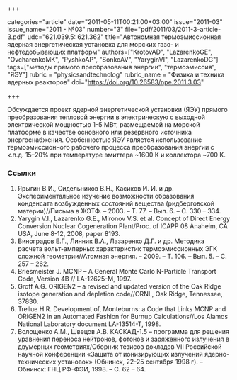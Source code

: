 +++

categories="article"
date="2011-05-11T00:21:00+03:00"
issue="2011-03"
issue_name="2011 - №03"
number="3"
file="pdf/2011/03/2011-3-article-3.pdf"
udc="621.039.5: 621.362"
title="Автономная термоэмиссионная ядерная энергетическая установка для морских газо- и нефтедобывающих платформ"
authors=["KrotovAD", "LazarenkoGE", "OvcharenkoMK", "PyshkoAP", "SonkoAV", "YaryginVI", "LazarenkoDG"]
tags=["методы прямого преобразования энергии", "термоэмиссия", "ЯЭУ"]
rubric = "physicsandtechnolog"
rubric_name = "Физика и техника ядерных реакторов"
doi="https://doi.org/10.26583/npe.2011.3.03"

+++

Обсуждается проект ядерной энергетической установки (ЯЭУ) прямого преобразования тепловой энергии в электрическую с выходной электрической мощностью 1–5 МВт, размещаемой на морской платформе в качестве основного или резервного источника энергоснабжения. Особенностью ЯЭУ является использование термоэмиссионного рабочего процесса преобразования энергии с к.п.д. 15–20% при температуре эмиттера ~1600 К и коллектора ~700 К.

### Ссылки

1. Ярыгин В.И., Сидельников В.Н., Касиков И. И. и др. Экспериментальное изучение возможности образования конденсата возбужденных состояний вещества (ридберговской материи)//Письма в ЖЭТФ. – 2003. – Т. 77. – Вып. 6. – С. 330 – 334.
2. Yarygin V.I., Lazarenko G.E., Mironov V.S. et al. Concept of Direct Energy Conversion Nuclear Cogeneration Plant/Proc. of ICAPP 08 Anaheim, CA USA, June 8-12, 2008, paper 8193.
3. Виноградов Е.Г., Линник В.А., Лазаренко Д.Г. и др. Методика расчета вольт-амперных характеристик термоэмиссионных ЭГК сложной геометрии//Атомная энергия. – 2009. – Т. 106. – Вып. 5. – С. 257 – 262.
4. Briesmeister J. MCNP – A General Monte Carlo N-Particle Transport Code, Version 4B // LA-12625-M, 1997.
5. Groff A.G. ORIGEN2 – a revised and updated version of the Oak Ridge isotope generation and depletion code//ORNL, Oak Ridge, Tennessee, 37830.
6. Trellue H.R. Development of, Monteburns: a Code that Links MCNP and ORIGEN2 in an Automated Fashion for Burnup Calculations//Los Alamos National Laboratory document LA-13514-T, 1998.
7. Волощенко А.М., Швецов А.В. КАСКАД-1.5 – программа для решения уравнения переноса нейтронов, фотонов и заряженного излучения в двумерных геометриях/Сборник тезисов докладов VII Российской научной конференции «Защита от ионизирующих излучений ядерно-технических установок» (Обнинск, 22-25 сентября 1998 г). – Обнинск: ГНЦ РФ-ФЭИ, 1998. – С. 62 – 64.
